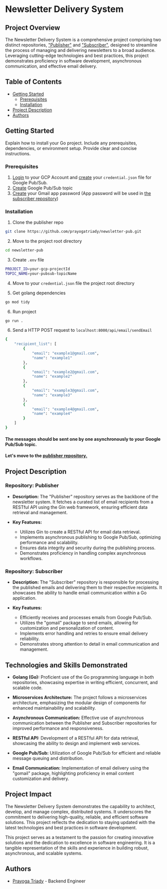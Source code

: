 # Newsletter Delivery System

## Project Overview

The Newsletter Delivery System is a comprehensive project comprising two distinct repositories, ["Publisher"](https://github.com/prayogatriady/newsletter-pub) and ["Subscriber"](https://github.com/prayogatriady/newsletter-sub), designed to streamline the process of managing and delivering newsletters to a broad audience. Leveraging cutting-edge technologies and best practices, this project demonstrates proficiency in software development, asynchronous communication, and effective email delivery.

## Table of Contents

- [Getting Started](#getting-started)
  - [Prerequisites](#prerequisites)
  - [Installation](#installation)
- [Project Description](#Project-Description)
- [Authors](#authors)

## Getting Started

Explain how to install your Go project. Include any prerequisites, dependencies, or environment setup. Provide clear and concise instructions.

### Prerequisites

1. [Login](https://cloud.google.com/) to your GCP Account and [create](https://cloud.google.com/iam/docs/keys-create-delete) your `credential.json` file for Google Pub/Sub.
2. [Create](https://cloud.google.com/pubsub/docs/create-topic) Google Pub/Sub topic
2. [Create](https://www.getmailbird.com/gmail-app-password/) your Gmail app password (App password will be used in [the subscriber repository](https://github.com/prayogatriady/newsletter-sub))

### Installation

1. Clone the publisher repo

```sh
git clone https://github.com/prayogatriady/newsletter-pub.git
```

2. Move to the project root directory
```sh
cd newsletter-pub
```

3. Create `.env` file
```sh
PROJECT_ID=your-gcp-projectId
TOPIC_NAME=your-pubsub-topicName
```
4. Move to your `credential.json` file the project root directory

5. Get golang dependencies
```sh
go mod tidy
```

6. Run project
```sh
go run .
```

6. Send a HTTP POST request to `localhost:8000/api/email/sendEmail`
```sh
{
    "recipient_list": [
        {
            "email": "example1@gmail.com",
            "name": "example1"
        },
        {
            "email": "example2@gmail.com",
            "name": "example2"
        },
        {
            "email": "example3@gmail.com",
            "name": "example3"
        },
        {
            "email": "example4@gmail.com",
            "name": "example4"
        }
    ]
}
```

#### The messages should be sent one by one asynchronously to your Google Pub/Sub topic.
#### Let's move to the [publisher repository.](https://github.com/prayogatriady/newsletter-pub)

## Project Description

### Repository: Publisher

- **Description:** The "Publisher" repository serves as the backbone of the newsletter system. It fetches a curated list of email recipients from a RESTful API using the Gin web framework, ensuring efficient data retrieval and management.

- **Key Features:**
  - Utilizes Gin to create a RESTful API for email data retrieval.
  - Implements asynchronous publishing to Google Pub/Sub, optimizing performance and scalability.
  - Ensures data integrity and security during the publishing process.
  - Demonstrates proficiency in handling complex asynchronous workflows.

### Repository: Subscriber

- **Description:** The "Subscriber" repository is responsible for processing the published emails and delivering them to their respective recipients. It showcases the ability to handle email communication within a Go application.

- **Key Features:**
  - Efficiently receives and processes emails from Google Pub/Sub.
  - Utilizes the "gomail" package to send emails, allowing for customization and personalization of content.
  - Implements error handling and retries to ensure email delivery reliability.
  - Demonstrates strong attention to detail in email communication and management.

## Technologies and Skills Demonstrated

- **Golang (Go):** Proficient use of the Go programming language in both repositories, showcasing expertise in writing efficient, concurrent, and scalable code.

- **Microservices Architecture:** The project follows a microservices architecture, emphasizing the modular design of components for enhanced maintainability and scalability.

- **Asynchronous Communication:** Effective use of asynchronous communication between the Publisher and Subscriber repositories for improved performance and responsiveness.

- **RESTful API:** Development of a RESTful API for data retrieval, showcasing the ability to design and implement web services.

- **Google Pub/Sub:** Utilization of Google Pub/Sub for efficient and reliable message queuing and distribution.

- **Email Communication:** Implementation of email delivery using the "gomail" package, highlighting proficiency in email content customization and delivery.


## Project Impact

The Newsletter Delivery System demonstrates the capability to architect, develop, and manage complex, distributed systems. It underscores the commitment to delivering high-quality, reliable, and efficient software solutions. This project reflects the dedication to staying updated with the latest technologies and best practices in software development.

This project serves as a testament to the passion for creating innovative solutions and the dedication to excellence in software engineering. It is a tangible representation of the skills and experience in building robust, asynchronous, and scalable systems.

## Authors
- [Prayoga Triady](https://www.linkedin.com/in/prayogatriady/) - Backend Engineer